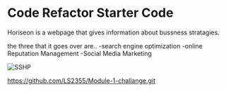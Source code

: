 # Code Refactor Starter Code

Horiseon is a webpage that gives information about bussness stratagies.

the three that it goes over are..
-search engine optimization
-online Reputation Management
-Social Media Marketing

![SSHP](https://user-images.githubusercontent.com/108366585/200524910-96747797-8b03-4f9a-b32a-b60cee4e6b53.png)

https://github.com/LS2355/Module-1-challange.git
